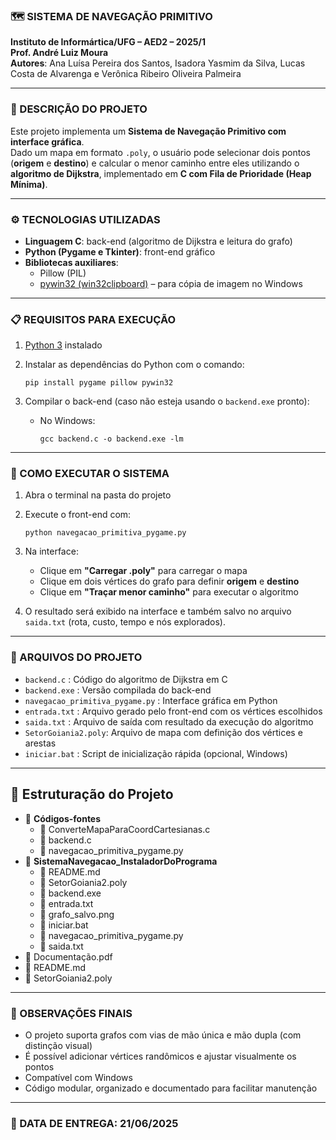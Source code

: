 ### 🗺️ SISTEMA DE NAVEGAÇÃO PRIMITIVO

**Instituto de Informártica/UFG – AED2 – 2025/1**  
**Prof. André Luiz Moura**  
**Autores**: Ana Luísa Pereira dos Santos, Isadora Yasmim da Silva, Lucas Costa de Alvarenga e Verônica Ribeiro Oliveira Palmeira

---

### 📝 DESCRIÇÃO DO PROJETO

Este projeto implementa um **Sistema de Navegação Primitivo com interface gráfica**.  
Dado um mapa em formato `.poly`, o usuário pode selecionar dois pontos (**origem** e **destino**) e calcular o menor caminho entre eles utilizando o **algoritmo de Dijkstra**, implementado em **C com Fila de Prioridade (Heap Mínima)**.


---

### ⚙️ TECNOLOGIAS UTILIZADAS

- **Linguagem C**: back-end (algoritmo de Dijkstra e leitura do grafo)
- **Python (Pygame e Tkinter)**: front-end gráfico
- **Bibliotecas auxiliares**:
  - Pillow (PIL)
  - [pywin32 (win32clipboard)](https://github.com/mhammond/pywin32) – para cópia de imagem no Windows

---

### 📋 REQUISITOS PARA EXECUÇÃO

1.  [Python 3](https://www.python.org/downloads/) instalado 
2. Instalar as dependências do Python com o comando:
   ```
   pip install pygame pillow pywin32
   ```

3. Compilar o back-end (caso não esteja usando o `backend.exe` pronto):
   - No Windows:
     ```
     gcc backend.c -o backend.exe -lm
     ```
---
### 👾 COMO EXECUTAR O SISTEMA

1. Abra o terminal na pasta do projeto  
2. Execute o front-end com:
   ```
   python navegacao_primitiva_pygame.py
   ```
3. Na interface:
   - Clique em **"Carregar .poly"** para carregar o mapa
   - Clique em dois vértices do grafo para definir **origem** e **destino**
   - Clique em **"Traçar menor caminho"** para executar o algoritmo

4. O resultado será exibido na interface e também salvo no arquivo `saida.txt` (rota, custo, tempo e nós explorados).

--------------------------------------------
### 📂 ARQUIVOS DO PROJETO
- `backend.c`         : Código do algoritmo de Dijkstra em C  
- `backend.exe`       : Versão compilada do back-end  
- `navegacao_primitiva_pygame.py` : Interface gráfica em Python  
- `entrada.txt`       : Arquivo gerado pelo front-end com os vértices escolhidos  
- `saida.txt`         : Arquivo de saída com resultado da execução do algoritmo  
- `SetorGoiania2.poly`: Arquivo de mapa com definição dos vértices e arestas  
- `iniciar.bat`       : Script de inicialização rápida (opcional, Windows)

---

<h2>📁 Estruturação do Projeto</h2>

<ul>
  <li>📁 <strong>Códigos-fontes</strong>
    <ul>
      <li>📄 ConverteMapaParaCoordCartesianas.c </li>
      <li>📄 backend.c</li>
      <li>📄 navegacao_primitiva_pygame.py</li>
    </ul>
  </li>
  <li>📁 <strong>SistemaNavegacao_InstaladorDoPrograma</strong>
    <ul>
      <li>📄 README.md</li>
      <li>📄 SetorGoiania2.poly</li>
      <li>📄 backend.exe</li>
      <li>📄 entrada.txt</li>
      <li>📄 grafo_salvo.png</li>
      <li>📄 iniciar.bat</li>
      <li>📄 navegacao_primitiva_pygame.py</li>
      <li>📄 saida.txt</li>
    </ul>
  </li>
  <li>📄 Documentação.pdf</li>
  <li>📄 README.md</li>
  <li>📄 SetorGoiania2.poly</li>
</ul>

--------------------------------------------
### 🔎 OBSERVAÇÕES FINAIS
- O projeto suporta grafos com vias de mão única e mão dupla (com distinção visual)
- É possível adicionar vértices randômicos e ajustar visualmente os pontos
- Compatível com Windows 
- Código modular, organizado e documentado para facilitar manutenção

--------------------------------------------
### 🚩 DATA DE ENTREGA: 21/06/2025
